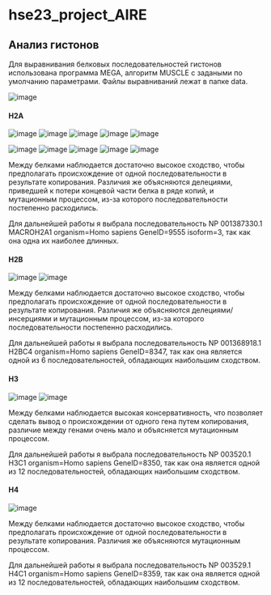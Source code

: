 # hse23_project_AIRE

## Анализ гистонов
Для выравнивания белковых последовательностей гистонов использована программа MEGA, алгоритм MUSCLE с задаными по умолчанию параметрами.
Файлы выравниваний лежат в папке data.

![image](https://github.com/KseniaLapshina/hse23_project_AIRE/assets/114621114/c4a7f447-d6ed-4214-8a81-cea04fd7ff35)

#### H2A
![image](https://github.com/KseniaLapshina/hse23_project_AIRE/assets/114621114/8a03b812-467a-4b9d-8444-749190c81282)
![image](https://github.com/KseniaLapshina/hse23_project_AIRE/assets/114621114/6ab40f5c-745e-4726-ab6a-ae02b8868bcc)
![image](https://github.com/KseniaLapshina/hse23_project_AIRE/assets/114621114/869a9526-0bde-4214-b897-6a9f7a55d536)
![image](https://github.com/KseniaLapshina/hse23_project_AIRE/assets/114621114/ffe01041-4363-4635-82c5-5342d5711d7a)
![image](https://github.com/KseniaLapshina/hse23_project_AIRE/assets/114621114/d1e42c87-e60c-4d51-aed0-0d76c92203bc)

![image](https://github.com/KseniaLapshina/hse23_project_AIRE/assets/114621114/2f27d13d-28c3-4299-b21d-8c7736723523)
![image](https://github.com/KseniaLapshina/hse23_project_AIRE/assets/114621114/1dc22a22-a0d7-4371-967a-bfb46fde7744)
![image](https://github.com/KseniaLapshina/hse23_project_AIRE/assets/114621114/e0ff327a-e6ab-4f0a-9380-31be27fd1c36)
![image](https://github.com/KseniaLapshina/hse23_project_AIRE/assets/114621114/9c937328-2e57-4b4c-a9a2-e24f2fc9fb91)
![image](https://github.com/KseniaLapshina/hse23_project_AIRE/assets/114621114/97a1c5aa-40ee-4473-a77a-993f91f4dc67)

Между белками наблюдается достаточно высокое сходство, чтобы предполагать происхождение от одной последовательности в результате копирования. Различия же объясняются делециями, приведшей к потери концевой части белка в ряде копий, и мутационным процессом, из-за которого последовательности постепенно расходились.

Для дальнейшей работы я выбрала последовательность NP 001387330.1 MACROH2A1 organism=Homo sapiens GeneID=9555 isoform=3, так как она одна их наиболее длинных.

#### H2B
![image](https://github.com/KseniaLapshina/hse23_project_AIRE/assets/114621114/ebdfc6fd-37cf-4a21-a877-cbdb072d58d9)
![image](https://github.com/KseniaLapshina/hse23_project_AIRE/assets/114621114/5d615a44-304b-4550-82ee-7e8e233403cc)

Между белками наблюдается достаточно высокое сходство, чтобы предполагать происхождение от одной последовательности в результате копирования. Различия же объясняются делециями/инсерциями и мутационным процессом, из-за которого последовательности постепенно расходились.

Для дальнейшей работы я выбрала последовательность NP 001368918.1 H2BC4 organism=Homo sapiens GeneID=8347, так как она является одной из 6 последовательностей, обладающих наибольшим сходством.

#### H3
![image](https://github.com/KseniaLapshina/hse23_project_AIRE/assets/114621114/3f4a787b-cb7a-4eda-beaf-043b78f9c36e)
![image](https://github.com/KseniaLapshina/hse23_project_AIRE/assets/114621114/f1cd5a69-5e96-47f6-80cd-06668f1bfcea)

Между белками наблюдается высокая консервативность, что позволяет сделать вывод о происхождении от одного гена путем копирования, различие между генами очень мало и объясняется мутационным процессом.

Для дальнейшей работы я выбрала последовательность NP 003520.1 H3C1 organism=Homo sapiens GeneID=8350,  так как она является одной из 12 последовательностей, обладающих наибольшим сходством.

#### H4
![image](https://github.com/KseniaLapshina/hse23_project_AIRE/assets/114621114/dd93f120-21a3-404e-b3a4-17b285f3a190)

Между белками наблюдается достаточно высокое сходство, чтобы предполагать происхождение от одной последовательности в результате копирования. Различия же объясняются мутационным процессом.

Для дальнейшей работы я выбрала последовательность NP 003529.1 H4C1 organism=Homo sapiens GeneID=8359,  так как она является одной из 12 последовательностей, обладающих наибольшим сходством.
